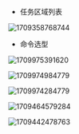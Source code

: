 - 任务区域列表

![1709358768744](C:\Users\Administrator\Documents\typora-images\1709358768744.png)

- 命令选型

![1709975391620](C:\Users\Administrator\Documents\typora-images\1709975391620.png)

![1709974984779](C:\Users\Administrator\Documents\typora-images\1709974984779.png)

![1709974284779](C:\Users\Administrator\Documents\typora-images\1709974284779.png)

![1709464579284](C:\Users\Administrator\Documents\typora-images\1709464579284.png)

![1709442478763](C:\Users\Administrator\Documents\typora-images\1709442478763.png)
